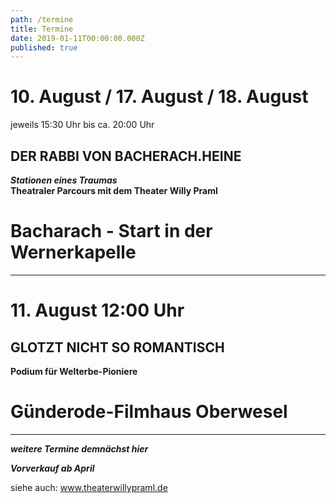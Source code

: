 ```yaml
---
path: /termine
title: Termine
date: 2019-01-11T00:00:00.000Z
published: true
---
```



# 10. August /  17. August / 18. August  
jeweils 15:30 Uhr bis ca. 20:00 Uhr   
## DER RABBI VON BACHERACH.HEINE
***Stationen eines Traumas***    
**Theatraler Parcours mit dem Theater Willy Praml**  
# Bacharach - Start in der Wernerkapelle   


---


# 11. August 12:00 Uhr
## GLOTZT NICHT SO ROMANTISCH   
**Podium für Welterbe-Pioniere**
# Günderode-Filmhaus Oberwesel




---

***weitere Termine demnächst hier***      

***Vorverkauf ab April***     

siehe auch: www.theaterwillypraml.de  
